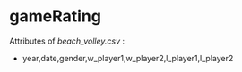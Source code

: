 # gameRating

Attributes of _beach_volley.csv_ :
- year,date,gender,w_player1,w_player2,l_player1,l_player2
  
